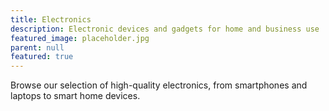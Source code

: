 ```yaml
---
title: Electronics
description: Electronic devices and gadgets for home and business use
featured_image: placeholder.jpg
parent: null
featured: true
---
```


Browse our selection of high-quality electronics, from smartphones and laptops to smart home devices.
